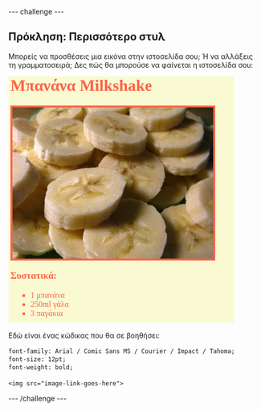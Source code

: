 \--- challenge \---

## Πρόκληση: Περισσότερο στυλ

Μπορείς να προσθέσεις μια εικόνα στην ιστοσελίδα σου; Ή να αλλάξεις τη γραμματοσειρά; Δες πώς θα μπορούσε να φαίνεται η ιστοσελίδα σου:

![screenshot](images/recipe-final.png)

Εδώ είναι ένας κώδικας που θα σε βοηθήσει:

    font-family: Arial / Comic Sans MS / Courier / Impact / Tahoma;
    font-size: 12pt;
    font-weight: bold;
    
    <img src="image-link-goes-here">
    

\--- /challenge \---